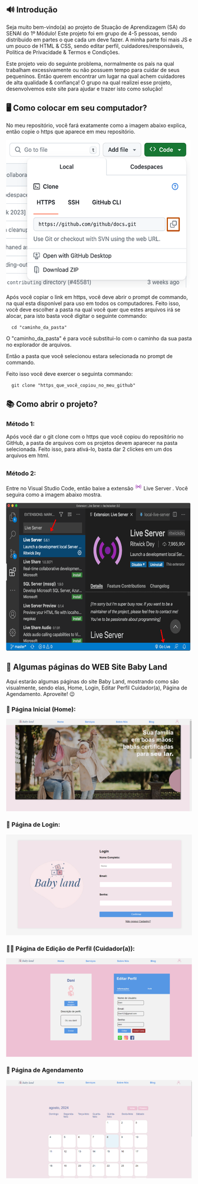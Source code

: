 ## 🔊 Introdução

Seja muito bem-vindo(a) ao projeto de Stuação de Aprendizagem (SA) do SENAI do 1º Módulo! Este projeto foi em grupo de 4-5 pessoas, sendo distribuido em partes o que cada um deve fazer. A minha parte foi mais JS e um pouco de HTML & CSS, sendo editar perfil, cuidadores/responsáveis, Política de Privacidade & Termos e Condições.

Este projeto veio do seguinte problema, normalmente os país na qual trabalham excessivamente ou não possuem tempo para cuidar de seus pequeninos. Então querem encontrar um lugar na qual achem cuidadores de alta qualidade & confiança! O grupo na qual realizei esse projeto, desenvolvemos este site para ajudar e trazer isto como solução!


## 🖥 Como colocar em seu computador?

No meu repositório, você fará exatamente como a imagem abaixo explica, então copie o https que aparece em meu repositório.

<img src="https://github.com/nicholas-sc-08/Projeto-SA-1a-Modulo-SENAI/blob/main/Imagens%20do%20README/git_clone_img.png" alt="GitHub Clone" width="500px" height="400px">

Após você copiar o link em https, você deve abrir o prompt de commando, na qual esta disponível para uso em todos os computadores. Feito isso, você deve escolher a pasta na qual você quer que estes arquivos irá se alocar, para isto basta você digitar o seguinte commando:

```git
  cd "caminho_da_pasta"
```

O "caminho_da_pasta" é para você substitui-lo com o caminho da sua pasta no explorador de arquivos.

Então a pasta que você selecionou estara selecionada no prompt de commando.

Feito isso você deve exercer o seguinta commando:

```git
  git clone "https_que_você_copiou_no_meu_github"
```

## 📚 Como abrir o projeto?

### Método 1:

Após você dar o git clone com o https que você copiou do repositório no GitHub, a pasta de arquivos com os projetos devem aparecer na pasta selecionada. Feito isso, para ativá-lo, basta dar 2 clickes em um dos arquivos em html.

##

### Método 2:

Entre no Visual Studio Code, então baixe a extensão <img src="https://github.com/nicholas-sc-08/Projeto-SA-1a-Modulo-SENAI/blob/main/Imagens%20do%20README/live_server_icon.webp" alt="Live Server Icon" with="20px" height="20px"> Live Server . Você seguira como a imagem abaixo mostra.

<img src="https://github.com/nicholas-sc-08/Projeto-SA-1a-Modulo-SENAI/blob/main/Imagens%20do%20README/live_server_img.png" alt="Live Server Tutorial" width="500px" height="400px">

<br>

## 📖 Algumas páginas do WEB Site Baby Land

Aqui estarão algumas páginas do site Baby Land, mostrando como são visualmente, sendo elas, Home, Login, Editar Perfil Cuidador(a), Página de Agendamento. Aproveite! 😉 

### 🏡 Página Inicial (Home):

<img src="https://github.com/nicholas-sc-08/Projeto-SA-1a-Modulo-SENAI/blob/main/Imagens%20do%20README/home_baby_land.png" alt="Tela Inicial (Home) Baby Land"/>

### 👤 Página de Login:

<img src="https://github.com/nicholas-sc-08/Projeto-SA-1a-Modulo-SENAI/blob/main/Imagens%20do%20README/login_baby_land.png" alt="Tela de Login Baby Land"/>

### 👩‍🦰 Página de Edição de Perfil (Cuidador(a)):

<img src="https://github.com/nicholas-sc-08/Projeto-SA-1a-Modulo-SENAI/blob/main/Imagens%20do%20README/editar_perfil_baby_land.png" alt="Tela de Edição de Perfil (Cuidador(a) Baby Land"/>

### 📆 Página de Agendamento
<img src="https://github.com/nicholas-sc-08/Projeto-SA-1a-Modulo-SENAI/blob/main/Imagens%20do%20README/agendamento_img.png" alt="Tela de Agendamento Baby Land"/>

